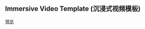 ## Immersive Video Template (沉浸式视频模板)

[预览](https://cl9000.gitee.io/web-code/web-library/immersive-video-template/)
